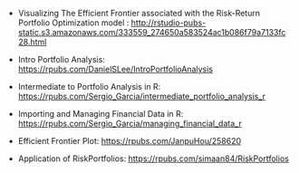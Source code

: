 
* Visualizing The Efficient Frontier associated with the Risk-Return Portfolio Optimization model : http://rstudio-pubs-static.s3.amazonaws.com/333559_274650a583524ac1b086f79a7133fc28.html 

* Intro Portfolio Analysis: https://rpubs.com/DanielSLee/IntroPortfolioAnalysis 

* Intermediate to Portfolio Analysis in R: https://rpubs.com/Sergio_Garcia/intermediate_portfolio_analysis_r 

* Importing and Managing Financial Data in R: https://rpubs.com/Sergio_Garcia/managing_financial_data_r 
 

* Efficient Frontier Plot: https://rpubs.com/JanpuHou/258620 

* Application of RiskPortfolios: https://rpubs.com/simaan84/RiskPortfolios 

